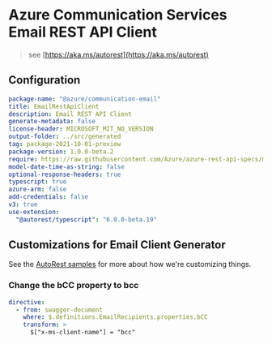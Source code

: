 # Azure Communication Services Email REST API Client

> see [https://aka.ms/autorest](https://aka.ms/autorest)

## Configuration

```yaml
package-name: "@azure/communication-email"
title: EmailRestApiClient
description: Email REST API Client
generate-metadata: false
license-header: MICROSOFT_MIT_NO_VERSION
output-folder: ../src/generated
tag: package-2021-10-01-preview
package-version: 1.0.0-beta.2
require: https://raw.githubusercontent.com/Azure/azure-rest-api-specs/main/specification/communication/data-plane/Email/readme.md
model-date-time-as-string: false
optional-response-headers: true
typescript: true
azure-arm: false
add-credentials: false
v3: true
use-extension:
  "@autorest/typescript": "6.0.0-beta.19"
```

## Customizations for Email Client Generator

See the [AutoRest samples](https://github.com/Azure/autorest/tree/master/Samples/3b-custom-transformations)
for more about how we're customizing things.

### Change the bCC property to bcc

```yaml
directive:
  - from: swagger-document
    where: $.definitions.EmailRecipients.properties.bCC
    transform: >
      $["x-ms-client-name"] = "bcc"
```
